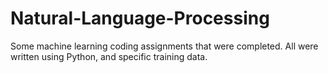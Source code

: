 # Natural-Language-Processing
Some machine learning coding assignments that were completed. All were written using Python, and specific training data.
